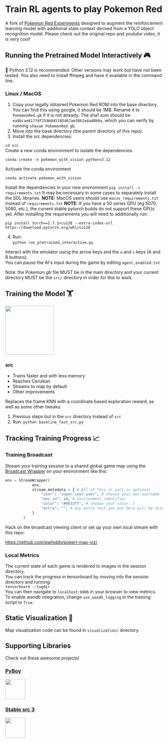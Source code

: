 # Train RL agents to play Pokemon Red

A fork of [Pokemon Red Experiments](https://github.com/PWhiddy/PokemonRedExperiments) designed to augment the reinforcement learning model with additional state context derived from a YOLO object recognition model. Please check out the original repo and youtube video, it is very cool!


## Running the Pretrained Model Interactively 🎮  
🐍 Python 3.12 is recommended. Other versions may work but have not been tested.
You also need to install ffmpeg and have it available in the command line.

### Linux / MacOS

1. Copy your legally obtained Pokemon Red ROM into the base directory. You can find this using google, it should be 1MB. Rename it to `PokemonRed.gb` if it is not already. The sha1 sum should be `ea9bcae617fdf159b045185467ae58b2e4a48b9a`, which you can verify by running `shasum PokemonRed.gb`. 
2. Move into the base directory (the parent directory of this repo).
3. Install the src dependencies:

```cd src```  
Create a new conda environment to isolate the dependencies:
```
conda create -n pokemon_with_vision python=3.12
```

Activate the conda environment
```
conda activate pokemon_with_vision
```
Install the dependencies in your new environment
```pip install -r requirements.txt```
It may be necessary in some cases to separately install the SDL libraries.
__NOTE:__ MacOS users should use ```macos_requirements.txt``` instead of ```requirements.txt```
__NOTE:__ If you have a 50 series GPU (eg 5070, 5080, etc.), the current stable pytorch builds do not support these GPUs yet. After installing the requirements you will need to additionally run:

```
pip install torch==2.7.1+cu128 --extra-index-url https://download.pytorch.org/whl/cu128
```

4. Run:  
```python run_pretrained_interactive.py```
  
Interact with the emulator using the arrow keys and the `a` and `s` keys (A and B buttons).  
You can pause the AI's input during the game by editing `agent_enabled.txt`

Note: the Pokemon.gb file MUST be in the main directory and your current directory MUST be the `src/` directory in order for this to work.

## Training the Model 🏋️ 

<img src="/assets/grid.png?raw=true" height="156">


### src

- Trains faster and with less memory
- Reaches Cerulean
- Streams to map by default
- Other improvements

Replaces the frame KNN with a coordinate based exploration reward, as well as some other tweaks.
1. Previous steps but in the `src` directory instead of `src`
2. Run:
```python baseline_fast_src.py```

## Tracking Training Progress 📈

### Training Broadcast
Stream your training session to a shared global game map using the [Broadcast Wrapper](/src/stream_agent_wrapper.py) on your environment like this:
```python
env = StreamWrapper(
            env, 
            stream_metadata = { # All of this is part is optional
                "user": "super-cool-user", # choose your own username
                "env_id": id, # environment identifier
                "color": "#0033ff", # choose your color :)
                "extra": "", # any extra text you put here will be displayed
            }
        )
```

Hack on the broadcast viewing client or set up your own local stream with this repo:  
  
https://github.com/pwhiddy/pokerl-map-viz/

### Local Metrics
The current state of each game is rendered to images in the session directory.   
You can track the progress in tensorboard by moving into the session directory and running:  
```tensorboard --logdir .```  
You can then navigate to `localhost:6006` in your browser to view metrics.  
To enable wandb integration, change `use_wandb_logging` in the training script to `True`.

## Static Visualization 🐜
Map visualization code can be found in `visualization/` directory.

## Supporting Libraries
Check out these awesome projects!
### [PyBoy](https://github.com/Baekalfen/PyBoy)
<a href="https://github.com/Baekalfen/PyBoy">
  <img src="/assets/pyboy.svg" height="64">
</a>

### [Stable src 3](https://github.com/DLR-RM/stable-src3)
<a href="https://github.com/DLR-RM/stable-src3">
  <img src="/assets/sblogo.png" height="64">
</a>
